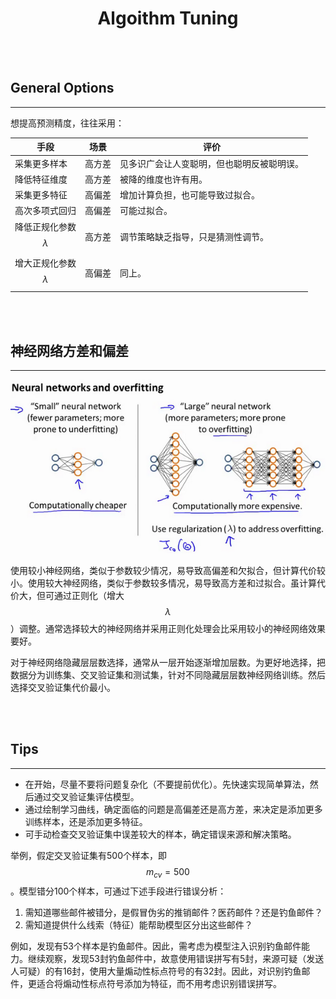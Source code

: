 # <center>Algoithm Tuning</center>

<br></br>



## General Options
----
想提高预测精度，往往采用：

|            手段           | 场景  |            评价              |
| ------------------------ | ----- | ----------------------- |
| 采集更多样本               | 高方差 | 见多识广会让人变聪明，但也聪明反被聪明误。 |
| 降低特征维度               | 高方差 | 被降的维度也许有用。 |
| 采集更多特征               | 高偏差 | 增加计算负担，也可能导致过拟合。 |
| 高次多项式回归             | 高偏差 | 可能过拟合。 |
| 降低正规化参数$$\lambda$$  | 高方差 | 调节策略缺乏指导，只是猜测性调节。 |
| 增大正规化参数$$\lambda$$  | 高偏差 | 同上。 |

<br></br>



## 神经网络方差和偏差
----
<p align="center">
  <img src="./Images/nn_tuning.png" width = "600"/>
</p>

使用较小神经网络，类似于参数较少情况，易导致高偏差和欠拟合，但计算代价较小。使用较大神经网络，类似于参数较多情况，易导致高方差和过拟合。虽计算代价大，但可通过正则化（增大$$\lambda$$）调整。通常选择较大的神经网络并采用正则化处理会比采用较小的神经网络效果要好。

对于神经网络隐藏层层数选择，通常从一层开始逐渐增加层数。为更好地选择，把数据分为训练集、交叉验证集和测试集，针对不同隐藏层层数神经网络训练。然后选择交叉验证集代价最小。

<br></br>



## Tips
----
* 在开始，尽量不要将问题复杂化（不要提前优化）。先快速实现简单算法，然后通过交叉验证集评估模型。
* 通过绘制学习曲线，确定面临的问题是高偏差还是高方差，来决定是添加更多训练样本，还是添加更多特征。
* 可手动检查交叉验证集中误差较大的样本，确定错误来源和解决策略。

举例，假定交叉验证集有500个样本，即 $$m_{cv}=500$$。模型错分100个样本，可通过下述手段进行错误分析：
1. 需知道哪些邮件被错分，是假冒伪劣的推销邮件？医药邮件？还是钓鱼邮件？
2. 需知道提供什么线索（特征）能帮助模型区分出这些邮件？

例如，发现有53个样本是钓鱼邮件。因此，需考虑为模型注入识别钓鱼邮件能力。继续观察，发现53封钓鱼邮件中，故意使用错误拼写有5封，来源可疑（发送人可疑）的有16封，使用大量煽动性标点符号的有32封。因此，对识别钓鱼邮件，更适合将煽动性标点符号添加为特征，而不用考虑识别错误拼写。